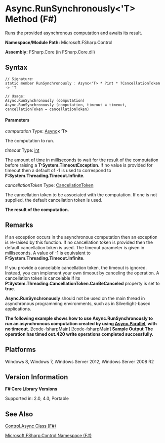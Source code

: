 # Async.RunSynchronously<'T> Method (F#)

Runs the provided asynchronous computation and awaits its result.

**Namespace/Module Path:** Microsoft.FSharp.Control

**Assembly:** FSharp.Core (in FSharp.Core.dll)


## Syntax

```
// Signature:
static member RunSynchronously : Async<'T> * ?int * ?CancellationToken -> 'T

// Usage:
Async.RunSynchronously (computation)
Async.RunSynchronously (computation, timeout = timeout, cancellationToken = cancellationToken)
```

#### Parameters
*computation*
Type: [Async](http://msdn.microsoft.com/en-us/library/e0b28ea2-dea5-4021-b2b9-d7d4761babde)**&lt;'T&gt;**


The computation to run.


*timeout*
Type: [int](http://msdn.microsoft.com/en-us/library/025d5455-3622-4ea5-9573-3ecbd4ee1375)


The amount of time in milliseconds to wait for the result of the computation before raising a **T:System.TimeoutException**. If no value is provided for timeout then a default of -1 is used to correspond to **F:System.Threading.Timeout.Infinite**.


*cancellationToken*
Type: [CancellationToken](http://msdn.microsoft.com/en-us/library/31a3eafe-b61b-46c4-927d-bc9a3ae357c2)


The cancellation token to be associated with the computation. If one is not supplied, the default cancellation token is used.



**The result of the computation.**
## Remarks
If an exception occurs in the asynchronous computation then an exception is re-raised by this function. If no cancellation token is provided then the default cancellation token is used. The timeout parameter is given in milliseconds. A value of -1 is equivalent to **F:System.Threading.Timeout.Infinite**.

If you provide a cancelable cancellation token, the timeout is ignored. Instead, you can implement your own timeout by canceling the operation. A cancellation token is cancelable if its **P:System.Threading.CancellationToken.CanBeCanceled** property is set to **true**.

**Async.RunSynchronously** should not be used on the main thread in asynchronous programming environments, such as in Silverlight-based applications.

**The following example shows how to use Async.RunSynchronously to run an asynchronous computation created by using [Async.Parallel](http://msdn.microsoft.com/en-us/library/aa9b0355-2d55-4858-b943-cbe428de9dc4), with no timeout.**
[!code-fsharp[Main](snippets/fsasyncapis/snippet1.fs)]
[!code-fsharp[Main](snippets/fsasyncapis/snippet2.fs)]
**Sample Output**
**The operation has timed out.420 write operations completed successfully.**
## Platforms
Windows 8, Windows 7, Windows Server 2012, Windows Server 2008 R2


## Version Information
**F# Core Library Versions**

Supported in: 2.0, 4.0, Portable


## See Also
[Control.Async Class &#40;F&#35;&#41;](Control.Async+Class+%28FSharp%29.md)

[Microsoft.FSharp.Control Namespace &#40;F&#35;&#41;](Microsoft.FSharp.Control+Namespace+%28FSharp%29.md)

